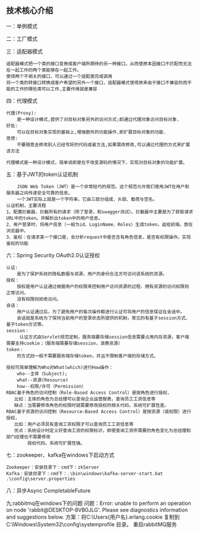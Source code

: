 ## 技术核心介绍

一：单例模式

二：工厂模式

三：适配器模式
````text
适配器模式把一个类的接口变换成客户端所期待的另一种接口，从而使原本因接口不匹配而无法在一起工作的两个类能够在一起工作。
使得两个不相关的接口，可以通过一个适配类完成调用
将一个类的转接口转换成客户希望的另外一个接口，适配器模式使得原来由于接口不兼容的而不能的工作的哪些类可以工作,主要作用就是兼容

````
四：代理模式
```text
代理(Proxy):
    是一种设计模式,提供了对目标对象另外的访问方式;即通过代理对象访问目标对象.
好处:
    可以在目标对象实现的基础上,增强额外的功能操作,即扩展目标对象的功能.
思想:
    不要随意去修改别人已经写好的代码或者方法,如果需改修改,可以通过代理的方式来扩展该方法

代理模式是一种设计模式，简单说即是在不改变源码的情况下，实现对目标对象的功能扩展。
```

五：基于JWT的token认证机制
```text
    JSON Web Token（JWT）是一个非常轻巧的规范。这个规范允许我们使用JWT在用户和服务器之间传递安全可靠的信息。
    一个JWT实际上就是一个字符串，它由三部分组成，头部、载荷与签名。
认证机制，主要流程
1、配置拦截器，拦截所有的请求（除了登录，和swagger测试）。拦截器中主要是为了获取请求URL中的token。并解析出token中的用户信息。
2、用户登录时，将用户信息（一般为id、LoginName、Roles）生成token，返给前端。放在浏览器中。
3、鉴权：在请求某一个接口是，会分析request中是否含有角色信息，是否有权限操作。实现鉴权的功能
```
六：Spring Security OAuth2.0认证授权
```text
认证:
    是为了保护系统的隐私数据与资源，用户的身份合法方可访问该系统的资源。
授权：
    授权是用户认证通过根据用户的权限来控制用户访问资源的过程，拥有资源的访问权限则正常访问，
    没有权限则拒绝访问。    
会话：
    用户认证通过后，为了避免用户的每次操作都进行认证可将用户的信息保证在会话中。
    会话就是系统为了保持当前用户的登录状态所提供的机制，常见的有基于session方式、基于token方式等。
session：
     认证方式由Servlet规范定制，服务端要存储session信息需要占用内存资源，客户端需要支持cookie；（服务端需要存储session，浪费资源）
token：
    的方式则一般不需要服务端存储token，并且不限制客户端的存储方式。
    
授权可简单理解为Who对What(which)进行How操作：
    who--主体（Subject);
    what--资源(Resource)
    how--权限/许可（Permission）
RBAC基于角色的访问控制（Role-Based Access Control）是按角色进行授权，
   比如：主体的角色为总经理可以查询企业运营报表，查询员工工资信息等
   缺点：当需要修改角色的权限时就需要修改授权的相关代码，系统可扩展性差。
RBAC基于资源的访问控制（Resource-Based Access Control）是按资源（或权限）进行授权，
   比如：用户必须具有查询工资权限才可以查询员工工资信息等
   优点：系统设计时定义好查询工资的权限标识，即使查询工资所需要的角色变化为总经理和部门经理也不需要修改
        授权代码，系统可扩展性强。
```
七：zookeeper、kafka在windows下启动方式
```text
Zookeeper：安装目录下：cmd下：zkServer
Kafka：安装目录下：cmd下：.\bin\windows\kafka-server-start.bat .\config\server.properties
```
八：异步Async
CompletableFuture

九:rabbitmq在windows下的问题
问题：Error: unable to perform an operation on node 'rabbit@DESKTOP-8VB0JLG'. Please see diagnostics information and suggestions below.
方案：将C:\Users\{用户名}\.erlang.cookie 复制到 C:\Windows\System32\config\systemprofile 目录。
      重启rabbitMQ服务




